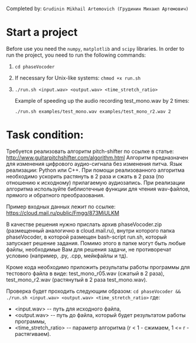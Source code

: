 Completed by: `Grudinin Mikhail Artemovich (Грудинин Михаил Артемович)`

# Start a project
Before use you need the `numpy`, `matplotlib` and `scipy` libraries.
In order to run the project, you need to run the following commands:
1.  ```cd phaseVocoder```
2.  If necessary for Unix-like systems: ```chmod +x run.sh```
3.  ```./run.sh <input.wav> <output.wav> <time_stretch_ratio> ```

    Example of speeding up the audio recording test_mono.wav by 2 times:
    ```
    ./run.sh examples/test_mono.wav examples/test_mono_r2.wav 2
    ```

# Task condition:
Требуется реализовать алгоритм pitch-shifter по ссылке в статье: http://www.guitarpitchshifter.com/algorithm.html
Алгоритм предназначен для изменения цифрового аудио-сигнала без изменения питча.
Язык реализации: Python или C++.
При помощи реализованного алгоритма необходимо ускорить растянуть в 2 раза и сжать в 2 раза (по отношению к исходному) прилагаемую аудиозапись.
При реализации алгоритма используйте библиотечные функции для чтения wav-файлов, прямого и обратного преобразования.

Пример входных данных лежит по ссылке: https://cloud.mail.ru/public/Fmgg/873MiULKM

В качестве решения нужно прислать архив phaseVocoder.zip (размещенный аналогично в cloud.mail.ru), внутри которого папка phaseVocoder, в которой размещен bash-script run.sh, который запускает решение задания. Помимо этого в папке могут быть любые файлы, необходимые Вам для решения задачи, не противоречат условию (например, .py, .cpp, мейкфайлы и тд).

Кроме кода необходимо приложить результаты работы программы для тестового файла в виде: test_mono_r05.wav (сжатый в 2 раза), test_mono_r2.wav (растянутый в 2 раза test_mono.wav).

Проверка будет проходить следующим образом:
```cd phaseVocoder && ./run.sh <input.wav> <output.wav> <time_stretch_ratio>```
где:
- <input.wav> -- путь для исходного файла,
- <output.wav> -- путь до файла, который будет результатом работы программы,
- <time_stretch_ratio> -- параметр алгоритма (r < 1 - сжимаем, 1 <= r - растягиваем).
